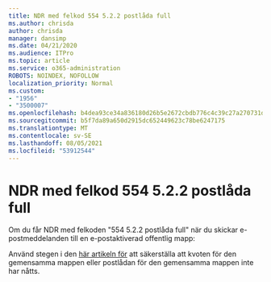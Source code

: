 ```yaml
---
title: NDR med felkod 554 5.2.2 postlåda full
ms.author: chrisda
author: chrisda
manager: dansimp
ms.date: 04/21/2020
ms.audience: ITPro
ms.topic: article
ms.service: o365-administration
ROBOTS: NOINDEX, NOFOLLOW
localization_priority: Normal
ms.custom:
- "1956"
- "3500007"
ms.openlocfilehash: b4dea93ce34a836180d26b5e2672cbdb776c4c39c27a270731d52ceea5bd319f
ms.sourcegitcommit: b5f7da89a650d2915dc652449623c78be6247175
ms.translationtype: MT
ms.contentlocale: sv-SE
ms.lasthandoff: 08/05/2021
ms.locfileid: "53912544"
---
```

# <a name="ndr-with-error-code-554-522-mailbox-full"></a>NDR med felkod 554 5.2.2 postlåda full

Om du får NDR med felkoden "554 5.2.2 postlåda full" när du skickar e-postmeddelanden till en e-postaktiverad offentlig mapp:  

Använd stegen i den [här artikeln för](https://aka.ms/554522) att säkerställa att kvoten för den gemensamma mappen eller postlådan för den gemensamma mappen inte har nåtts.
